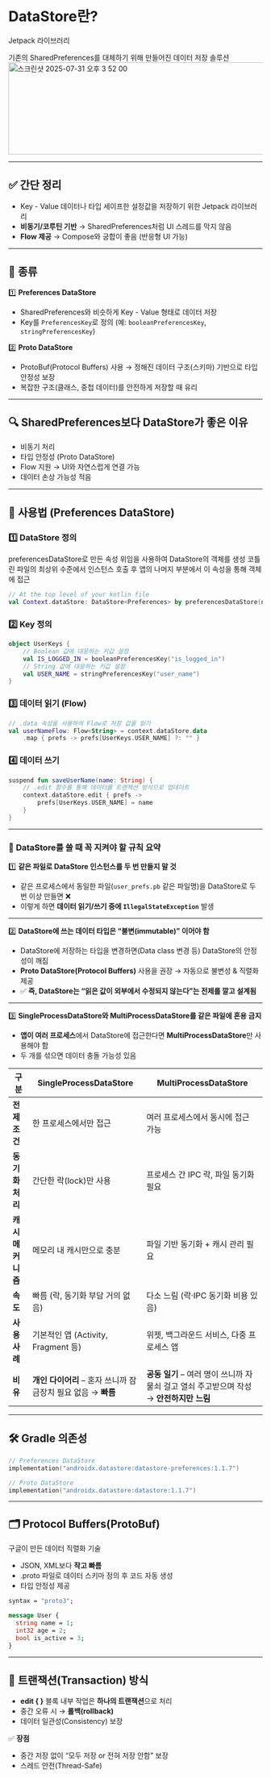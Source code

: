 # DataStore란?

Jetpack 라이브러리

기존의 SharedPreferences를 대체하기 위해 만들어진 데이터 저장 솔루션
<img width="884" height="183" alt="스크린샷 2025-07-31 오후 3 52 00" src="https://github.com/user-attachments/assets/54399bd8-42a4-49a3-80b8-0d3bad9de4d3" />

---

## ✅ 간단 정리
- Key - Value 데이터나 타입 세이프한 설정값을 저장하기 위한 Jetpack 라이브러리  
- **비동기/코루틴 기반** → SharedPreferences처럼 UI 스레드를 막지 않음  
- **Flow 제공** → Compose와 궁합이 좋음 (반응형 UI 가능)

---

## 📂 종류
1️⃣ **Preferences DataStore**  
- SharedPreferences와 비슷하게 Key - Value 형태로 데이터 저장  
- Key를 `PreferencesKey`로 정의 (예: `booleanPreferencesKey`, `stringPreferencesKey`)

2️⃣ **Proto DataStore**  
- ProtoBuf(Protocol Buffers) 사용 → 정해진 데이터 구조(스키마) 기반으로 타입 안정성 보장  
- 복잡한 구조(클래스, 중첩 데이터)를 안전하게 저장할 때 유리

---

## 🔍 SharedPreferences보다 DataStore가 좋은 이유
- 비동기 처리
- 타입 안정성 (Proto DataStore)
- Flow 지원 → UI와 자연스럽게 연결 가능
- 데이터 손상 가능성 적음

---

## 📌 사용법 (Preferences DataStore)

### 1️⃣ DataStore 정의
preferencesDataStore로 만든 속성 위임을 사용하여 DataStore<Preferences>의 객체를 생성
코틀린 파일의 최상위 수준에서 인스턴스 호출 후 앱의 나머지 부분에서 이 속성을 통해 객체에 접근
```kotlin
// At the top level of your kotlin file
val Context.dataStore: DataStore<Preferences> by preferencesDataStore(name = "user_prefs")
```

### 2️⃣ Key 정의
```kotlin
object UserKeys {
    // Boolean 값에 대응하는 키값 설정
    val IS_LOGGED_IN = booleanPreferencesKey("is_logged_in")
    // String 값에 대응하는 키값 설정
    val USER_NAME = stringPreferencesKey("user_name")
}
```

### 3️⃣ 데이터 읽기 (Flow)
```kotlin
// .data 속성을 사용하여 Flow로 저장 값을 읽기
val userNameFlow: Flow<String> = context.dataStore.data
    .map { prefs -> prefs[UserKeys.USER_NAME] ?: "" }
```

### 4️⃣ 데이터 쓰기
```kotlin
suspend fun saveUserName(name: String) {
    // .edit 함수를 통해 데이터를 트랜잭션 방식으로 업데이트
    context.dataStore.edit { prefs ->
        prefs[UserKeys.USER_NAME] = name
    }
}
```

---
### 📌 **DataStore를 쓸 때 꼭 지켜야 할 규칙 요약**

1️⃣ **같은 파일로 DataStore 인스턴스를 두 번 만들지 말 것**

- 같은 프로세스에서 동일한 파일(`user_prefs.pb` 같은 파일명)을 DataStore로 두 번 이상 만들면 ❌
- 이렇게 하면 **데이터 읽기/쓰기 중에 `IllegalStateException`** 발생

---

2️⃣ **DataStore에 쓰는 데이터 타입은 “불변(immutable)” 이어야 함**

- DataStore에 저장하는 타입을 변경하면(Data class 변경 등) DataStore의 안정성이 깨짐
- **Proto DataStore(Protocol Buffers)** 사용을 권장 → 자동으로 불변성 & 직렬화 제공
- ✅ **즉, DataStore는 “읽은 값이 외부에서 수정되지 않는다”는 전제를 깔고 설계됨**

---

3️⃣ **SingleProcessDataStore와 MultiProcessDataStore를 같은 파일에 혼용 금지**

- **앱이 여러 프로세스**에서 DataStore에 접근한다면 **MultiProcessDataStore**만 사용해야 함
- 두 개를 섞으면 데이터 충돌 가능성 있음

| 구분 | **SingleProcessDataStore** | **MultiProcessDataStore** |
| --- | --- | --- |
| **전제 조건** | 한 프로세스에서만 접근 | 여러 프로세스에서 동시에 접근 가능 |
| **동기화 처리** | 간단한 락(lock)만 사용 | 프로세스 간 IPC 락, 파일 동기화 필요 |
| **캐시 메커니즘** | 메모리 내 캐시만으로 충분 | 파일 기반 동기화 + 캐시 관리 필요 |
| **속도** | 빠름 (락, 동기화 부담 거의 없음) | 다소 느림 (락·IPC 동기화 비용 있음) |
| **사용 사례** | 기본적인 앱 (Activity, Fragment 등) | 위젯, 백그라운드 서비스, 다중 프로세스 앱 |
| **비유** | **개인 다이어리** – 혼자 쓰니까 잠금장치 필요 없음 → **빠름** | **공동 일기** – 여러 명이 쓰니까 자물쇠 걸고 열쇠 주고받으며 작성 → **안전하지만 느림** |
---

## 🛠 Gradle 의존성
```kotlin
// Preferences DataStore
implementation("androidx.datastore:datastore-preferences:1.1.7")

// Proto DataStore
implementation("androidx.datastore:datastore:1.1.7")
```

---

## 🗂 Protocol Buffers(ProtoBuf)
구글이 만든 데이터 직렬화 기술

- JSON, XML보다 **작고 빠름**
- .proto 파일로 데이터 스키마 정의 후 코드 자동 생성
- 타입 안정성 제공

```proto
syntax = "proto3";

message User {
  string name = 1;
  int32 age = 2;
  bool is_active = 3;
}
```

---

## 🔵 트랜잭션(Transaction) 방식

- **edit { }** 블록 내부 작업은 **하나의 트랜잭션**으로 처리
- 중간 오류 시 → **롤백(rollback)**
- 데이터 일관성(Consistency) 보장

✅ **장점**
- 중간 저장 없이 “모두 저장 or 전혀 저장 안함” 보장
- 스레드 안전(Thread-Safe)

